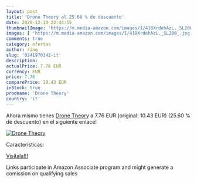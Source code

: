 ```yaml
---
layout: post
title: 'Drone Theory al 25.60 % de descuento'
date: 2020-12-10 22:44:55
thumbnailImage: 'https://m.media-amazon.com/images/I/418XrdehAzL._SL200_.jpg'
images: [ 'https://m.media-amazon.com/images/I/418XrdehAzL._SL200_.jpg' ]
comments: true
category: ofertas
author: ring
slug: '0241970342-it'
description:
actualPrice: 7.76 EUR
currency: EUR
price: 7.76
comparePrice: 10.43 EUR
inStock: true
prodname: 'Drone Theory'
country: 'it'
---
```


Ahora mismo tienes [Drone Theory](https://www.amazon.it/dp/0241970342/?tag=tolees00-21) a 7.76 EUR (original: 10.43 EUR) (25.60 %  de descuento) en el siguiente enlace!

[![Drone Theory](https://m.media-amazon.com/images/I/418XrdehAzL._SL200_.jpg)](https://www.amazon.it/dp/0241970342/?tag=tolees00-21)

Características:


[Visítala!!!](https://www.amazon.it/dp/0241970342/?tag=tolees00-21)

Links participate in Amazon Associate program and might generate a comission on qualifying sales
